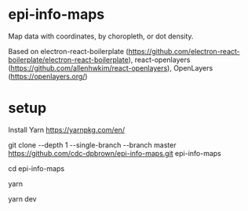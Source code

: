 # epi-info-maps
Map data with coordinates, by choropleth, or dot density.

Based on electron-react-boilerplate (https://github.com/electron-react-boilerplate/electron-react-boilerplate), react-openlayers
(https://github.com/allenhwkim/react-openlayers), OpenLayers (https://openlayers.org/)

# setup

Install Yarn
https://yarnpkg.com/en/

git clone --depth 1 --single-branch --branch master https://github.com/cdc-dpbrown/epi-info-maps.git epi-info-maps

cd epi-info-maps

yarn

yarn dev

